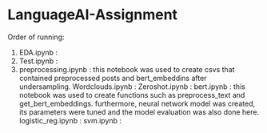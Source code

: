 # LanguageAI-Assignment

Order of running: 
1. EDA.ipynb :
2. Test.ipynb :
3. preprocessing.ipynb : this notebook was used to create csvs that contained preprocessed posts and bert_embeddins after undersampling.
Wordclouds.ipynb :
Zeroshot.ipynb : 
bert.ipynb : this notebook was used to create functions such as preprocess_text and get_bert_embeddings. furthermore, neural network model was created, its parameters were tuned and the model evaluation was also done here.
logistic_reg.ipynb : 
svm.ipynb : 
